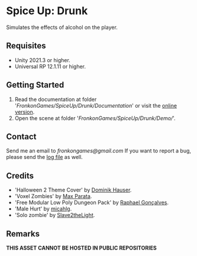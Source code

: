 # Spice Up: Drunk

Simulates the effects of alcohol on the player.

## Requisites

* Unity 2021.3 or higher.
* Universal RP 12.1.11 or higher. 

## Getting Started

1. Read the documentation at folder '_FronkonGames/SpiceUp/Drunk/Documentation_' or visit the [online version](https://fronkongames.github.io/store/spiceup.html).
2. Open the scene at folder '_FronkonGames/SpiceUp/Drunk/Demo/_'.

## Contact

Send me an email to _fronkongames@gmail.com_ If you want to report a bug, please send the [log file](https://docs.unity3d.com/Manual/LogFiles.html) as well.

## Credits

* 'Halloween 2 Theme Cover' by [Dominik Hauser](https://www.youtube.com/@TheShape.).
* 'Voxel Zombies' by [Max Parata](https://maxparata.itch.io/voxel-zombies).
* 'Free Modular Low Poly Dungeon Pack' by [Raphael Gonçalves](https://rgsdev.itch.io/free-modular-low-poly-dungeon-pack-by-rgsdev).
* 'Male Hurt' by [micahlg](https://freesound.org/people/micahlg/).
* 'Solo zombie' by [Slave2theLight](https://freesound.org/people/Slave2theLight/).

## Remarks

**THIS ASSET CANNOT BE HOSTED IN PUBLIC REPOSITORIES**

